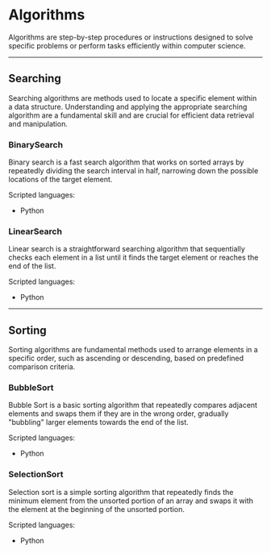 # Algorithms
Algorithms are step-by-step procedures or instructions designed to solve specific problems or perform tasks efficiently within computer science.

<hr>

## Searching
Searching algorithms are methods used to locate a specific element within a data structure.
Understanding and applying the appropriate searching algorithm are a fundamental skill and are crucial for efficient data retrieval and manipulation.

### BinarySearch
Binary search is a fast search algorithm that works on sorted arrays by repeatedly dividing the search interval in half, narrowing down the possible locations of the target element.

Scripted languages: 
- Python

### LinearSearch
Linear search is a straightforward searching algorithm that sequentially checks each element in a list until it finds the target element or reaches the end of the list.

Scripted languages: 
- Python

<hr>

## Sorting
Sorting algorithms are fundamental methods used to arrange elements in a specific order, such as ascending or descending, based on predefined comparison criteria.

### BubbleSort
Bubble Sort is a basic sorting algorithm that repeatedly compares adjacent elements and swaps them if they are in the wrong order, gradually "bubbling" larger elements towards the end of the list.

Scripted languages: 
- Python

### SelectionSort
Selection sort is a simple sorting algorithm that repeatedly finds the minimum element from the unsorted portion of an array and swaps it with the element at the beginning of the unsorted portion.

Scripted languages: 
- Python